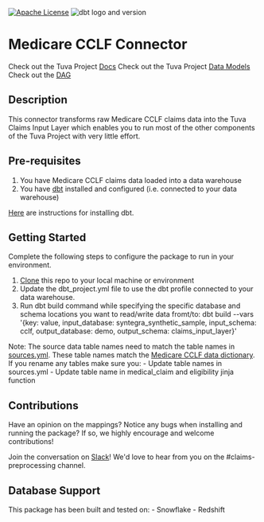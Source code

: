 [![Apache License](https://img.shields.io/badge/License-Apache%202.0-blue.svg)](https://opensource.org/licenses/Apache-2.0) ![dbt logo and version](https://img.shields.io/static/v1?logo=dbt&label=dbt-version&message=1.x&color=orange)

# Medicare CCLF Connector

Check out the Tuva Project [Docs](http://thetuvaproject.com/)
Check out the Tuva Project [Data Models](https://docs.google.com/spreadsheets/d/1NuMEhcx6D6MSyZEQ6yk0LWU0HLvaeVma8S-5zhOnbcE/edit?usp=sharing)
Check out the [DAG](https://tuva-health.github.io/medicare_cclf_connector/#!/overview?g_v=1)


## Description
This connector transforms raw Medicare CCLF claims data into the Tuva Claims Input Layer which enables you to run most of the other components of the Tuva Project with very little effort.

## Pre-requisites
1. You have Medicare CCLF claims data loaded into a data warehouse
2. You have [dbt](https://www.getdbt.com/) installed and configured (i.e. connected to your data warehouse)

[Here](https://docs.getdbt.com/dbt-cli/installation) are instructions for installing dbt.

## Getting Started
Complete the following steps to configure the package to run in your environment.

1. [Clone](https://docs.github.com/en/repositories/creating-and-managing-repositories/cloning-a-repository) this repo to your local machine or environment
2. Update the dbt_project.yml file to use the dbt profile connected to your data warehouse.
3. Run dbt build command while specifying the specific database and schema locations you want to read/write data fromt/to: dbt build --vars '{key: value, input_database: syntegra_synthetic_sample, input_schema: cclf, output_database: demo, output_schema: claims_input_layer}'

Note: The source data table names need to match the table names in [sources.yml](models/sources.yml).  These table names match the [Medicare CCLF data dictionary](https://www.cms.gov/files/document/cclf-file-data-elements-resource.pdf).  If you rename any tables make sure you:
    - Update table names in sources.yml
    - Update table name in medical_claim and eligibility jinja function

## Contributions
Have an opinion on the mappings? Notice any bugs when installing and running the package? 
If so, we highly encourage and welcome contributions! 

Join the conversation on [Slack](https://tuvahealth.slack.com/ssb/redirect#/shared-invite/email)!  We'd love to hear from you on the #claims-preprocessing channel.

## Database Support
This package has been built and tested on:
    - Snowflake
    - Redshift
